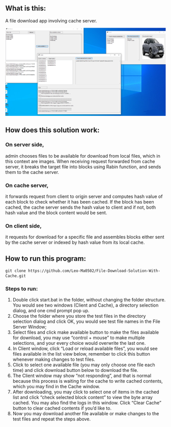 ## What is this:

A file download app involving cache server.

![Client, cache server, and origin server](About/Screenshot/screenshot.PNG)

## How does this solution work:

### On server side,

admin chooses files to be available for download from local files, which in this context are images. When receiving request forwarded from cache server, it breaks the target file into blocks using Rabin function, and sends them to the cache server.

### On cache server,

it forwards request from client to origin server and computes hash value of each block to check whether it has been cached. If the block has been cached, the cache server sends the hash value to client and if not, both hash value and the block content would be sent.

### On client side,

it requests for download for a specific file and assembles blocks either sent by the cache server or indexed by hash value from its local cache.

## How to run this program:

```
git clone https://github.com/Leo-Ma0502/File-Download-Solution-With-Cache.git
```

### Steps to run:

1. Double click start.bat in the folder, without changing the folder structure.
   You would see two windows (Client and Cache), a directory selection dialog, and one
   cmd prompt pop up.
2. Choose the folder where you store the test files in the directory selection dialog and
   click OK, you would see test file names in the File Server Window;
3. Select files and click make available button to make the files available for download, you may use “control + mouse” to make multiple selections, and your every choice
   would overwrite the last one.
4. In Client window, click “Load or reload available files”, you would see files available in
   the list view below, remember to click this button whenever making changes to test
   files.
5. Click to select one available file (you may only choose one file each time) and click
   download button below to download the file.
6. The Client window may show “not responding”, and that is normal because this
   process is waiting for the cache to write cached contents, which you may find in the
   Cache window.
7. After downloading, you may click to select one of items in the cached list and click
   “check selected block content” to view the byte array cached. You may also find the
   logs in this window. Click “Clear Cache” button to clear cached contents if you’d like to.
8. Now you may download another file available or make changes to the test files and
   repeat the steps above.
